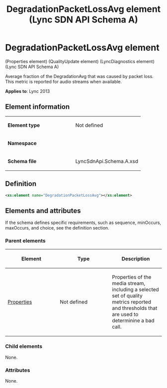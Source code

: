 ﻿---
title: DegradationPacketLossAvg element (Lync SDN API Schema A)
TOCTitle: DegradationPacketLossAvg element
ms:assetid: 7c4beeae-1a2a-1854-27e7-5c1e4b797592
ms:mtpsurl: https://msdn.microsoft.com/en-us/library/Dn455026(v=office.15)
ms:contentKeyID: 57260899
ms.date: 07/24/2014
mtps_version: v=office.15
dev_langs:
- xml
---

# DegradationPacketLossAvg element 

(Properties element) (QualityUpdate element) (LyncDiagnostics element) (Lync SDN API Schema A)

Average fraction of the DegradationAvg that was caused by packet loss. This metric is reported for audio streams when available.


**Applies to**: Lync 2013

## Element information

<table>
<colgroup>
<col style="width: 50%" />
<col style="width: 50%" />
</colgroup>
<tbody>
<tr class="odd">
<td><p><strong>Element type</strong></p></td>
<td><p>Not defined</p></td>
</tr>
<tr class="even">
<td><p><strong>Namespace</strong></p></td>
<td><p></p></td>
</tr>
<tr class="odd">
<td><p><strong>Schema file</strong></p></td>
<td><p>LyncSdnApi.Schema.A.xsd</p></td>
</tr>
</tbody>
</table>


## Definition

``` xml
<xs:element name="DegradationPacketLossAvg"></xs:element>
```

## Elements and attributes

If the schema defines specific requirements, such as sequence, minOccurs, maxOccurs, and choice, see the definition section.

### Parent elements

<table>
<colgroup>
<col style="width: 33%" />
<col style="width: 33%" />
<col style="width: 33%" />
</colgroup>
<thead>
<tr class="header">
<th><p>Element</p></th>
<th><p>Type</p></th>
<th><p>Description</p></th>
</tr>
</thead>
<tbody>
<tr class="odd">
<td><p><a href="properties-element-qualityupdate-element-sdn-api-schema-a.md">Properties</a></p></td>
<td><p>Not defined</p></td>
<td><p>Properties of the media stream, including a selected set of quality metrics reported and thresholds that are used to determinine a bad call.</p></td>
</tr>
</tbody>
</table>


### Child elements

None.

### Attributes

None.


